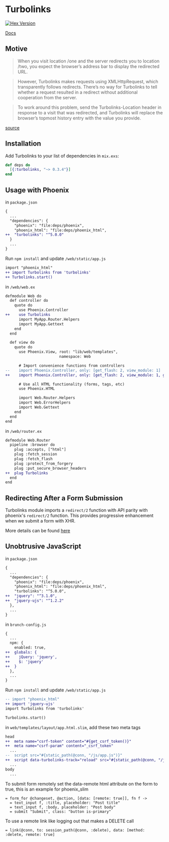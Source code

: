 # Turbolinks

[![Hex Version](https://img.shields.io/hexpm/v/turbolinks.svg)](https://hex.pm/packages/turbolinks)

[Docs](https://hexdocs.pm/turbolinks)

## Motive
> When you visit location /one and the server redirects you to location /two, you expect the browser’s address bar to display the redirected URL.

> However, Turbolinks makes requests using XMLHttpRequest, which transparently follows redirects. There’s no way for Turbolinks to tell whether a request resulted in a redirect without additional cooperation from the server.

> To work around this problem, send the Turbolinks-Location header in response to a visit that was redirected, and Turbolinks will replace the browser’s topmost history entry with the value you provide.

[source](https://github.com/turbolinks/turbolinks#following-redirects)

## Installation
Add Turbolinks to your list of dependencies in `mix.exs`:

```elixir
def deps do
  [{:turbolinks, "~> 0.3.4"}]
end
```

## Usage with Phoenix

in `package.json`
```diff
{
  ...
  "dependencies": {
    "phoenix": "file:deps/phoenix",
    "phoenix_html": "file:deps/phoenix_html",
++  "turbolinks": "^5.0.0"
  }
  ...
}
```

Run `npm install` and update `/web/static/app.js`
```diff
import "phoenix_html"
++ import Turbolinks from 'turbolinks'
++ Turbolinks.start()
```

in `/web/web.ex`
```diff
defmodule Web do
  def controller do
    quote do
      use Phoenix.Controller
++    use Turbolinks
      import MyApp.Router.Helpers
      import MyApp.Gettext
    end
  end

  def view do
    quote do
      use Phoenix.View, root: "lib/web/templates",
                        namespace: Web

      # Import convenience functions from controllers
--    import Phoenix.Controller, only: [get_flash: 2, view_module: 1]
++    import Phoenix.Controller, only: [get_flash: 2, view_module: 1, get_csrf_token: 0]

      # Use all HTML functionality (forms, tags, etc)
      use Phoenix.HTML

      import Web.Router.Helpers
      import Web.ErrorHelpers
      import Web.Gettext
    end
  end
end
```

in `/web/router.ex`
```diff
defmodule Web.Router
  pipeline :browser do
    plug :accepts, ["html"]
    plug :fetch_session
    plug :fetch_flash
    plug :protect_from_forgery
    plug :put_secure_browser_headers
++  plug Turbolinks
  end
end
```

## Redirecting After a Form Submission

Turbolinks module imports a `redirect/2` function with API parity with phoenix's `redirect/2` function. This provides progressive enhancement when we submit a form with XHR.

More details can be found [here](https://github.com/turbolinks/turbolinks#redirecting-after-a-form-submission)

## Unobtrusive JavaScript

in `package.json`
```diff
{
  ...
  "dependencies": {
    "phoenix": "file:deps/phoenix",
    "phoenix_html": "file:deps/phoenix_html",
    "turbolinks": "^5.0.0",
++  "jquery": "^3.1.0",
++  "jquery-ujs": "^1.2.2"
  },
  ...
}
```

in `brunch-config.js`

```diff
{
  ...
  npm: {
    enabled: true,
++  globals: {
++    jQuery: 'jquery',
++    $: 'jquery'
++  }
  },
  ...
}
```

Run `npm install` and update `/web/static/app.js`

```diff
-- import "phoenix_html"
++ import 'jquery-ujs'
import Turbolinks from 'turbolinks'

Turbolinks.start()
```

in `web/templates/layout/app.html.slim`, add these two meta tags

```diff
head
++  meta name="csrf-token" content="#{get_csrf_token()}"
++  meta name="csrf-param" content="_csrf_token"
  ...
--  script src="#{static_path(@conn, "/js/app.js")}"
++  script data-turbolinks-track="reload" src="#{static_path(@conn, "/js/app.js")}"
  ...
body
  ...
```

To submit form remotely set the data-remote html attribute on the form to true, this is an example for phoenix_slim

```slim
= form_for @changeset, @action, [data: [remote: true]], fn f ->
  = text_input f, :title, placeholder: "Post title"
  = text_input f, :body, placeholder: "Post body"
  = submit "Submit", class: "button is-primary"
```

To use a remote link like logging out that makes a DELETE call

```slim
= link(@conn, to: session_path(@conn, :delete), data: [method: :delete, remote: true]
```
